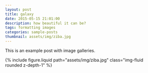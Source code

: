 ```yaml
---
layout: post
title: galaxy
date: 2015-05-15 21:01:00
description: how beautiful it can be?
tags: formatting images
categories: sample-posts
thumbnail: assets/img/ziba.jpg
---
```


This is an example post with image galleries.

<div class="row mt-3">
    <div class="col-sm mt-3 mt-md-0">
        {% include figure.liquid path="assets/img/ziba.jpg" class="img-fluid rounded z-depth-1" %}
    </div>
</div>
